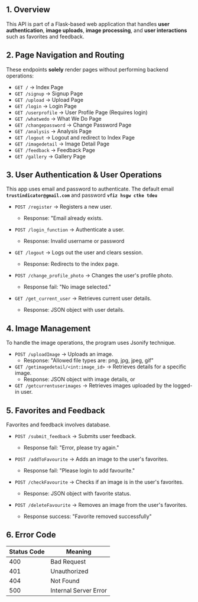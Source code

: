## 1. Overview

This API is part of a Flask-based web application that handles **user authentication**, **image uploads**, **image processing**, and **user interactions** such as favorites and feedback.
## 2. Page Navigation and Routing

These endpoints **solely** render pages without performing backend operations:
- `GET /` → Index Page
- `GET /signup` → Signup Page 
- `GET /upload` → Upload Page
- `GET /login` → Login Page
- `GET /userprofile` → User Profile Page (Requires login)
- `GET /whatwedo` → What We Do Page
- `GET /changepassword` → Change Password Page
- `GET /analysis` → Analysis Page
- `GET /logout` → Logout and redirect to Index Page
- `GET /imagedetail` → Image Detail Page
- `GET /feedback` → Feedback Page
- `GET /gallery` → Gallery Page
## 3. User Authentication & User Operations
This app uses email and password to authenticate.
The default email **`trustindicator@gmail.com`** and password **`vfiz hsgw ctke tdeu`**
- `POST /register` → Registers a new user. 
	- Response: "Email already exists.
- `POST /login_function` → Authenticate a user. 
	- Response: Invalid username or password
- `GET /logout` → Logs out the user and clears session.
    - Response: Redirects to the index page.

- `POST /change_profile_photo` → Changes the user's profile photo.
    - Response fail: "No image selected."
- `GET /get_current_user` → Retrieves current user details.
    - Response: JSON object with user details.
## 4. Image Management
To handle the image operations, the program uses Jsonify technique. 
- `POST /uploadImage` → Uploads an image.
    - Response: "Allowed file types are: png, jpg, jpeg, gif"
- `GET /getimagedetail/<int:image_id>` → Retrieves details for a specific image.
    - Response: JSON object with image details, or 
- `GET /getcurrentuserimages` → Retrieves images uploaded by the logged-in user.

## 5. Favorites and Feedback
Favorites and feedback involves database. 
- `POST /submit_feedback` → Submits user feedback.
    - Response fail: "Error, please try again."
    
- `POST /addToFavourite` → Adds an image to the user's favorites.
    - Response fail: "Please login to add favourite."
- `POST /checkFavourite` → Checks if an image is in the user's favorites.
    - Response: JSON object with favorite status.
- `POST /deleteFavourite` → Removes an image from the user's favorites.
    - Response success: "Favorite removed successfully"

## 6. Error Code

| Status Code | Meaning               |
| ----------- | --------------------- |
| 400         | Bad Request           |
| 401         | Unauthorized          |
| 404         | Not Found             |
| 500         | Internal Server Error |
